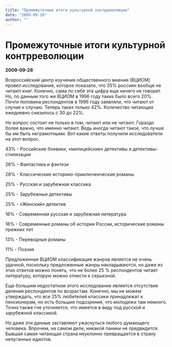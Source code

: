 ```yaml
---
title: "Промежуточные итоги культурной контрреволюции"
date: "2009-09-26"
author: ""
---
```


# Промежуточные итоги культурной контрреволюции

**2009-09-26** 

Всероссийский центр изучения общественного мнения (ВЦИОМ) провел исследование, которое показало, что 35% россиян вообще не читают книг. Конечно, сама по себе эта цифра еще ничего не говорит. Но, по данным того же ВЦИОМ в 1996 году таких было всего 20%. Почти половина респондентов в 1996 году заявляли, что читают от случая к случаю. Теперь таких только 42%. Количество читающих ежедневно снизилось с 30 до 22%.

Но вопрос состоит не только в том, читают или не читают. Гораздо более важно, что именно читают. Ведь иногда читают такое, что лучше бы им быть неграмотными. Вот какие ответы получили исследователи на этот вопрос.

43% - Российские боевики, «милицейские» детективы и детективы-стилизации

26% - Фантастика и фэнтези

26% - Классические историко-приключенческие романы

25% - Русская и зарубежная классика

25% - Зарубежные детективы

25% - «Женский» детектив

16% - Современная русская и зарубежная литература

16% - Современные романы об истории России, исторические романы прежних лет

13% - Переводные романы

11% - Поэзия

Предложенная ВЦИОМ классификация жанров является не очень удачной, поскольку предложенные жанры накладываются, но даже из этих ответов можно понять, что не более 25 % респондентов читает литературу, которую можно отнести к серьезной.

Еще большим недостатком этого исследование является отсутствие деления респондентов по возрастам. Конечно, мы не можем утверждать, что все 25% любителей классики принадлежат к пенсионерам, но есть большие подозрения, что молодежи там немного. Точно также гне уточняется, что имеется в виду под русской и зарубежной классикой.

Но даже эти данные заставляют ужаснуться любого думающего человека. Впрочем, на самом деле, никакой паники не предвидится. Бывшая самая читающая страна неуклонно превращается в страну непуганных идиотов.